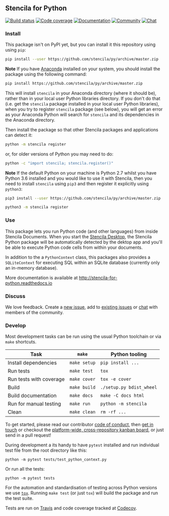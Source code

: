 ## Stencila for Python

[![Build status](https://travis-ci.org/stencila/py.svg?branch=master)](https://travis-ci.org/stencila/py)
[![Code coverage](https://codecov.io/gh/stencila/py/branch/master/graph/badge.svg)](https://codecov.io/gh/stencila/py)
[![Documentation](https://readthedocs.org/projects/stencila-for-python/badge/)](http://stencila-for-python.readthedocs.io)
[![Community](https://img.shields.io/badge/join-community-green.svg)](https://community.stenci.la)
[![Chat](https://badges.gitter.im/stencila/stencila.svg)](https://gitter.im/stencila/stencila)

### Install

This package isn't on PyPI yet, but you can install it this repository using using `pip`:

```bash
pip install --user https://github.com/stencila/py/archive/master.zip
```

**Note** If you have [Anaconda](https://www.anaconda.com/) installed on your system, you should install the package using the following command:

```bash
pip install https://github.com/stencila/py/archive/master.zip
```

This will install `stencila` in your Anaconda directory (where it should be), rather than in your local user Python libraries directory.
If you don't do that (i.e. get the `stencila` package installed in your local user Python libraries), when you try to register `stencila`
package (see below), you will get an error as your Anaconda Python will search for `stencila` and its dependencies in the Anaconda directory.   


Then install the package so that other Stencila packages and applications can detect it:


```bash
python -m stencila register
```

or, for older versions of Python you may need to do:

```bash
python -c "import stencila; stencila.register()"
```

**Note** If the default Python on your machine is Python 2.7 whilst you have Python 3.6 installed and you would like to use it with Stencila, then you need
to install `stencila` using `pip3` and then register it explicitly using `python3`:

```bash
pip3 install --user https://github.com/stencila/py/archive/master.zip
```

```bash
python3 -m stencila register
```


### Use

This package lets you run Python code (and other languages) from inside Stencila Documents. When you start the [Stencila Desktop](https://github.com/stencila/desktop), the Stencila Python package will be automatically detected by the dektop app and you'll be able to execute Python code cells from within your documents.

In addition to the a `PythonContext` class, this packages also provides a `SQLiteContext` for executing SQL within an SQLite database (currently only an in-memory database).

More documentation is available at http://stencila-for-python.readthedocs.io

### Discuss

We love feedback. Create a [new issue](https://github.com/stencila/py/issues/new), add to [existing issues](https://github.com/stencila/py/issues) or [chat](https://gitter.im/stencila/stencila) with members of the community.

### Develop

Most development tasks can be run using the usual Python toolchain or via `make` shortcuts.

Task                                                    | `make`       |   Python tooling      
------------------------------------------------------- |--------------|--------------------------
Install dependencies                                    | `make setup` | `pip install ...`       
Run tests                                               | `make test`  | `tox`       
Run tests with coverage                                 | `make cover` | `tox -e cover`              
Build                                                   | `make build` | `./setup.py bdist_wheel`
Build documentation                                     | `make docs`  | `make -C docs html`
Run for manual testing                                  | `make run`   | `python -m stencila`
Clean                                                   | `make clean` | `rm -rf ...`

To get started, please read our contributor [code of conduct](CONDUCT.md), then [get in touch](https://gitter.im/stencila/stencila) or checkout the [platform-wide, cross-repository kanban board](https://github.com/orgs/stencila/projects/1), or just send in a pull request!

During development a its handy to have `pytest` installed and run individual test file from the root directory like this:

```
python -m pytest tests/test_python_context.py
```

Or run all the tests:

```
python -m pytest tests
```

For the automation and standardisation of testing across Python versions we use [`tox`](https://tox.readthedocs.io/en/latest/). Running `make test` (or just `tox`) will build the package and run the test suite.

Tests are run on [Travis](https://travis-ci.org/stencila/py) and code coverage tracked at [Codecov](https://codecov.io/gh/stencila/py).
